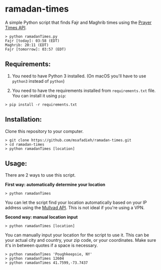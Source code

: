 # ramadan-times

A simple Python script that finds Fajr and Maghrib times using the [Prayer Times API](https://aladhan.com/prayer-times-api).

```
> python ramadanTimes.py
Fajr [today]: 03:58 (EDT)
Maghrib: 20:11 (EDT)
Fajr [tomorrow]: 03:57 (EDT)
```

## Requirements:

1. You need to have Python 3 installed. (On macOS you'll have to use ```python3``` instead of ```python```)

2. You need to have the requirements installed from ```requirements.txt```  file. You can install it using ```pip```:

```
> pip install -r requirements.txt
```

## Installation:
Clone this repository to your computer.

```
> git clone https://github.com/msafadieh/ramadan-times.git
> cd ramadan-times
> python ramadanTimes [location]
```

## Usage:

There are 2 ways to use this script.

**First way: automatically determine your location**

```
> python ramadanTimes
```

You can let the script find your location automatically based on your IP address using the [Mullvad API](https://am.i.mullvad.net/api). This is not ideal if you're using a VPN.

**Second way: manual location input**

```
> python ramadanTimes [location]
```

You can manually input your location for the script to use it. This can be your actual city and country, your zip code, or your coordinates. Make sure it's in between quotes if a space is necessary.

```
> python ramadanTimes 'Poughkeepsie, NY'
> python ramadanTimes 12604
> python ramadanTimes 41.7599,-73.7437
```
